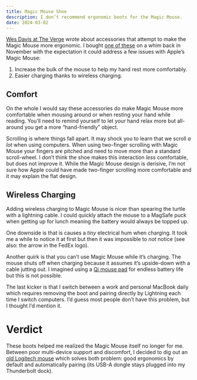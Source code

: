 ```yaml
---
title: Magic Mouse Shoe
description: I don’t recommend ergonomic boots for the Magic Mouse.
date: 2024-03-02
---
```

[Wes Davis at The Verge](https://www.theverge.com/2024/1/21/24045324/apple-magic-mouse-wireless-charging-lightning-base) wrote about accessories that attempt to make the Magic Mouse more ergonomic. I bought [one of these](https://www.amazon.com/gp/product/B0C7G8V4PC?ie=UTF8&psc=1) on a whim back in November with the expectation it could address a few issues with Apple’s Magic Mouse:

1. Increase the bulk of the mouse to help my hand rest more comfortably.
2. Easier charging thanks to wireless charging.

## Comfort
On the whole I would say these accessories do make Magic Mouse more comfortable when mousing around or when resting your hand while reading. You’ll need to remind yourself to let your hand relax more but all-around you get a more “hand-friendly” object.

Scrolling is where things fall apart. It may shock you to learn that we scroll *a lot* when using computers. When using two-finger scrolling with Magic Mouse your fingers are pitched and need to move more than a standard scroll-wheel. I don’t think the shoe makes this interaction *less* comfortable, but does not improve it. While the Magic Mouse design is derisive, I’m not sure how Apple could have made two-finger scrolling more comfortable and it may explain the flat design.

## Wireless Charging
Adding wireless charging to Magic Mouse is nicer than spearing the turtle with a lightning cable. I could quickly attach the mouse to a MagSafe puck when getting up for lunch meaning the battery would always be topped up.

One downside is that is causes a *tiny* electrical hum when charging. It took me a while to notice it at first but then it was impossible to *not* notice (see also: the arrow in the FedEx logo).

Another quirk is that you can’t use Magic Mouse while it’s charging. The mouse shuts off when charging because it assumes it’s upside-down with a cable jutting out. I imagined using a [Qi mouse pad](https://rog.asus.com/us/mice-mouse-pads/mouse-pads/rog-balteus-qi-model/) for endless battery life but this is not possible.

The last kicker is that I switch between a work and personal MacBook daily which requires removing the boot and pairing directly by Lightning each time I switch computers. I’d guess most people don’t have this problem, but I thought I’d mention it.

# Verdict
These boots helped me realized the Magic Mouse itself no longer for me. Between poor multi-device support and discomfort, I decided to dig out an [old Logitech mouse](https://www.logitech.com/en-us/products/mice/m510-wireless-mouse.910-001822.html?crid=7) which solves both problem: good ergonomics by default and automatically pairing (its USB-A dongle stays plugged into my Thunderbolt dock).